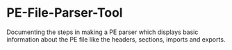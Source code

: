 # PE-File-Parser-Tool
Documenting the steps in making a PE parser which displays basic information about the PE file like the headers, sections, imports and exports.
